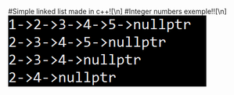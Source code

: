 #Simple linked list made in c++![\n]
#Integer numbers exemple!![\n]
![alt text](https://github.com/gscapucci/Linked-List/blob/master/images/IntExemple.png)
